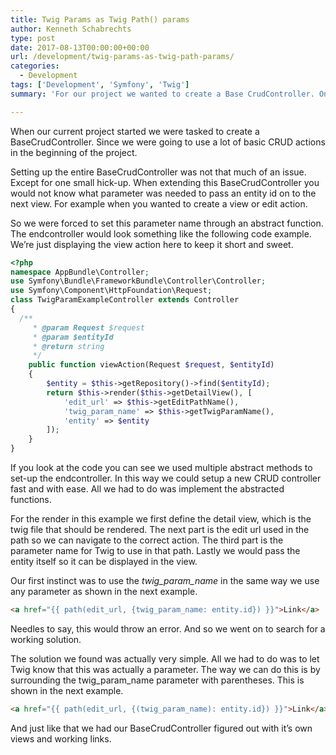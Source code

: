```yaml
---
title: Twig Params as Twig Path() params
author: Kenneth Schabrechts
type: post
date: 2017-08-13T00:00:00+00:00
url: /development/twig-params-as-twig-path-params/
categories:
  - Development
tags: ['Development', 'Symfony', 'Twig']
summary: 'For our project we wanted to create a Base CrudController. One to be reused by all the CRUD controllers. One missing piece of the puzzle was how to pass the correct entity in the path. In this post I will show you how we do this with Twig.'

---
```

When our current project started we were tasked to create a BaseCrudController. Since we were going to use a lot of basic CRUD actions in the beginning of the project.

Setting up the entire BaseCrudController was not that much of an issue. Except for one small hick-up. When extending this BaseCrudController you would not know what parameter was needed to pass an entity id on to the next view. For example when you wanted to create a view or edit action.

So we were forced to set this parameter name through an abstract function. The endcontroller would look something like the following code example. We’re just displaying the view action here to keep it short and sweet.

``` PHP
<?php
namespace AppBundle\Controller;
use Symfony\Bundle\FrameworkBundle\Controller\Controller;
use Symfony\Component\HttpFoundation\Request;
class TwigParamExampleController extends Controller
{ 
  /**
     * @param Request $request
     * @param $entityId
     * @return string
     */
    public function viewAction(Request $request, $entityId)
    {
        $entity = $this->getRepository()->find($entityId);
        return $this->render($this->getDetailView(), [
            'edit_url' => $this->getEditPathName(),
            'twig_param_name' => $this->getTwigParamName(),
            'entity' => $entity
        ]);
    }
}
```

If you look at the code you can see we used multiple abstract methods to set-up the endcontroller. In this way we could setup a new CRUD controller fast and with ease. All we had to do was implement the abstracted functions.

For the render in this example we first define the detail view, which is the twig file that should be rendered. The next part is the edit url used in the path so we can navigate to the correct action. The third part is the parameter name for Twig to use in that path. Lastly we would pass the entity itself so it can be displayed in the view.

Our first instinct was to use the _twig\_param\_name_ in the same way we use any parameter as shown in the next example.

``` HTML
<a href="{{ path(edit_url, {twig_param_name: entity.id}) }}">Link</a>
```

Needles to say, this would throw an error. And so we went on to search for a working solution.

The solution we found was actually very simple. All we had to do was to let Twig know that this was actually a parameter. The way we can do this is by surrounding the twig\_param\_name parameter with parentheses. This is shown in the next example.

``` HTML
<a href="{{ path(edit_url, {(twig_param_name): entity.id}) }}">Link</a>
```

And just like that we had our BaseCrudController figured out with it’s own views and working links.